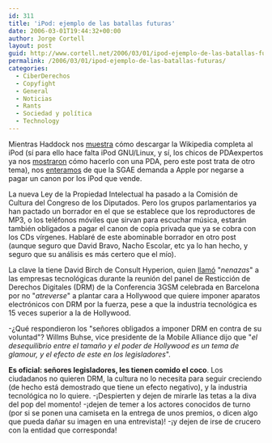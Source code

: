 ```yaml
---
id: 311
title: 'iPod: ejemplo de las batallas futuras'
date: 2006-03-01T19:44:32+00:00
author: Jorge Cortell
layout: post
guid: http://www.cortell.net/2006/03/01/ipod-ejemplo-de-las-batallas-futuras/
permalink: /2006/03/01/ipod-ejemplo-de-las-batallas-futuras/
categories:
  - CiberDerechos
  - Copyfight
  - General
  - Noticias
  - Rants
  - Sociedad y polí­tica
  - Technology
---
```

Mientras Haddock nos [muestra](http://www.estonova.com/?p=412) cómo descargar la Wikipedia completa al iPod (sí­ para ello hace falta iPod GNU/Linux, y sí­, los chicos de PDAexpertos ya nos [mostraron](http://wikipedia.pdaexpertos.com/) cómo hacerlo con una PDA, pero este post trata de otro tema), nos [enteramos](http://www.faq-mac.com/mt/archives/016139.php) de que la SGAE demanda a Apple por negarse a pagar un canon por los iPod que vende.

La nueva Ley de la Propiedad Intelectual ha pasado a la Comisión de Cultura del Congreso de los Diputados. Pero los grupos parlamentarios ya han pactado un borrador en el que se establece que los reproductores de MP3, o los teléfonos móviles que sirvan para escuchar música, estarán también obligados a pagar el canon de copia privada que ya se cobra con los CDs ví­rgenes. Hablaré de este abominable borrador en otro post (aunque seguro que David Bravo, Nacho Escolar, etc ya lo han hecho, y seguro que su análisis es más certero que el mí­o).

La clave la tiene David Birch de Consult Hyperion, quien [llamó](http://www.eetimes.com/showArticle.jhtml;jsessionid=SLGDNZSK2NZV0QSNDBCSKH0CJUMEKJVN?articleID=180203263) "_nenazas_" a las empresas tecnológicas durante la reunión del panel de Resticción de Derechos Digitales (DRM) de la Conferencia 3GSM celebrada en Barcelona por no "_atreverse_" a plantar cara a Hollywood que quiere imponer aparatos electrónicos con DRM por la fuerza, pese a que la industria tecnológica es 15 veces superior a la de Hollywood.

-¿Qué respondieron los "señores obligados a imponer DRM en contra de su voluntad"? Willms Buhse, vice presidente de la Mobile Alliance dijo que "_el desequilibrio entre el tamaño y el poder de Hollywood es un tema de glamour, y el efecto de este en los legisladores_".

**Es oficial: señores legisladores, les tienen comido el coco**. Los ciudadanos no quieren DRM, la cultura no lo necesita para seguir creciendo (de hecho está demostrado que tiene un efecto negativo), y la industria tecnológica no lo quiere. -¡Despierten y dejen de mirarle las tetas a la diva del pop del momento! -¡dejen de temer a los actores conocidos de turno (por si se ponen una camiseta en la entrega de unos premios, o dicen algo que pueda dañar su imagen en una entrevista)! -¡y dejen de irse de crucero con la entidad que corresponda!